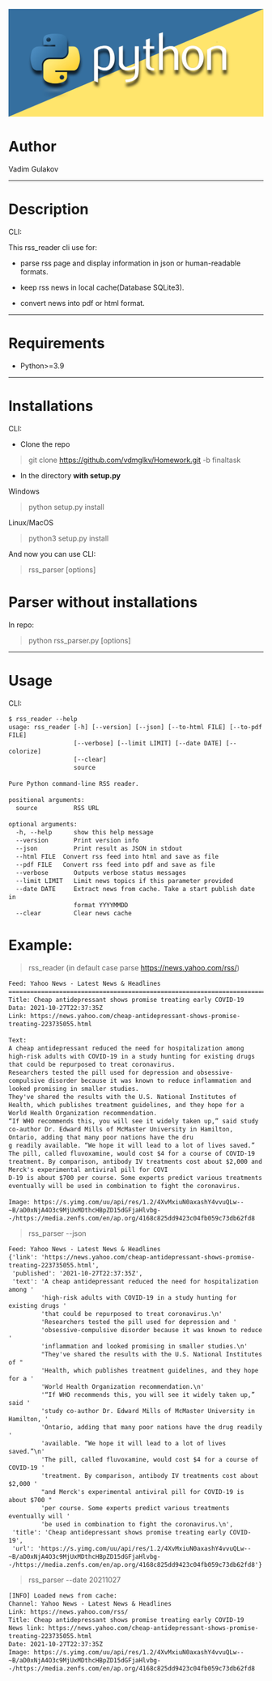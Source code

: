 ![python logo](RP/templates/Python_logo.jpg) 
# Author
Vadim Gulakov

---

# Description
CLI:

This rss_reader cli use for:

- parse rss page and display information in json or human-readable formats.

- keep rss news in local cache(Database SQLite3).

- convert news into pdf or html format.

---
# Requirements
- Python>=3.9

---

# Installations
CLI:

- Clone the repo

>git clone https://github.com/vdmglkv/Homework.git -b finaltask

- In the directory **with setup.py**

Windows
>python setup.py install

Linux/MacOS

>python3 setup.py install

And now you can use CLI:
>rss_parser [options]


# Parser without installations

In repo:
>python rss_parser.py [options]
---
# Usage
CLI:

```
$ rss_reader --help
usage: rss_reader [-h] [--version] [--json] [--to-html FILE] [--to-pdf FILE]
                  [--verbose] [--limit LIMIT] [--date DATE] [--colorize]
                  [--clear]
                  source
                  
Pure Python command-line RSS reader.

positional arguments:
  source          RSS URL

optional arguments:
  -h, --help      show this help message
  --version       Print version info
  --json          Print result as JSON in stdout
  --html FILE  Convert rss feed into html and save as file
  --pdf FILE   Convert rss feed into pdf and save as file
  --verbose       Outputs verbose status messages
  --limit LIMIT   Limit news topics if this parameter provided
  --date DATE     Extract news from cache. Take a start publish date in
                  format YYYYMMDD
  --clear         Clear news cache
```
# Example:


> rss_reader (in default case parse https://news.yahoo.com/rss/) 
```
Feed: Yahoo News - Latest News & Headlines
=================================================================================================================================================================================
Title: Cheap antidepressant shows promise treating early COVID-19
Data: 2021-10-27T22:37:35Z
Link: https://news.yahoo.com/cheap-antidepressant-shows-promise-treating-223735055.html

Text:
A cheap antidepressant reduced the need for hospitalization among high-risk adults with COVID-19 in a study hunting for existing drugs that could be repurposed to treat coronavirus.
Researchers tested the pill used for depression and obsessive-compulsive disorder because it was known to reduce inflammation and looked promising in smaller studies.
They've shared the results with the U.S. National Institutes of Health, which publishes treatment guidelines, and they hope for a World Health Organization recommendation.
“If WHO recommends this, you will see it widely taken up,” said study co-author Dr. Edward Mills of McMaster University in Hamilton, Ontario, adding that many poor nations have the dru
g readily available. “We hope it will lead to a lot of lives saved.”
The pill, called fluvoxamine, would cost $4 for a course of COVID-19 treatment. By comparison, antibody IV treatments cost about $2,000 and Merck's experimental antiviral pill for COVI
D-19 is about $700 per course. Some experts predict various treatments eventually will be used in combination to fight the coronavirus.

Image: https://s.yimg.com/uu/api/res/1.2/4XvMxiuN0axashY4vvuQLw--~B/aD0xNjA4O3c9MjUxMDthcHBpZD15dGFjaHlvbg--/https://media.zenfs.com/en/ap.org/4168c825dd9423c04fb059c73db62fd8
```
> rss_parser --json
```
Feed: Yahoo News - Latest News & Headlines
{'link': 'https://news.yahoo.com/cheap-antidepressant-shows-promise-treating-223735055.html',
 'published': '2021-10-27T22:37:35Z',
 'text': 'A cheap antidepressant reduced the need for hospitalization among '
         'high-risk adults with COVID-19 in a study hunting for existing drugs '
         'that could be repurposed to treat coronavirus.\n'
         'Researchers tested the pill used for depression and '
         'obsessive-compulsive disorder because it was known to reduce '
         'inflammation and looked promising in smaller studies.\n'
         "They've shared the results with the U.S. National Institutes of "
         'Health, which publishes treatment guidelines, and they hope for a '
         'World Health Organization recommendation.\n'
         '“If WHO recommends this, you will see it widely taken up,” said '
         'study co-author Dr. Edward Mills of McMaster University in Hamilton, '
         'Ontario, adding that many poor nations have the drug readily '
         'available. “We hope it will lead to a lot of lives saved.”\n'
         'The pill, called fluvoxamine, would cost $4 for a course of COVID-19 '
         'treatment. By comparison, antibody IV treatments cost about $2,000 '
         "and Merck's experimental antiviral pill for COVID-19 is about $700 "
         'per course. Some experts predict various treatments eventually will '
         'be used in combination to fight the coronavirus.\n',
 'title': 'Cheap antidepressant shows promise treating early COVID-19',
 'url': 'https://s.yimg.com/uu/api/res/1.2/4XvMxiuN0axashY4vvuQLw--~B/aD0xNjA4O3c9MjUxMDthcHBpZD15dGFjaHlvbg--/https://media.zenfs.com/en/ap.org/4168c825dd9423c04fb059c73db62fd8'}
```
> rss_parser --date 20211027
```
[INFO] Loaded news from cache:
Channel: Yahoo News - Latest News & Headlines
Link: https://news.yahoo.com/rss/
Title: Cheap antidepressant shows promise treating early COVID-19
News link: https://news.yahoo.com/cheap-antidepressant-shows-promise-treating-223735055.html
Date: 2021-10-27T22:37:35Z
Image: https://s.yimg.com/uu/api/res/1.2/4XvMxiuN0axashY4vvuQLw--~B/aD0xNjA4O3c9MjUxMDthcHBpZD15dGFjaHlvbg--/https://media.zenfs.com/en/ap.org/4168c825dd9423c04fb059c73db62fd8
```

